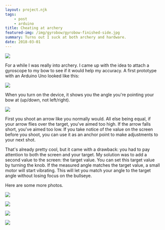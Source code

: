 ```yaml
---
layout: project.njk
tags: 
    - post
    - arduino
title: Cheating at archery
featured-img: /img/gyrobow/gyrobow-finished-side.jpg
summary: Turns out I suck at both archery and hardware.
date: 2018-03-01
---
```


![](/img/gyrobow/gyrobow-finished-side.jpg)


For a while I was really into archery. I came up with the idea to attach a gyroscope to my bow to see if it would help my accuracy. A first prototype with an Arduino Uno looked like this:

![](/img/gyrobow/gyrobow-wip.gif)


When you turn on the device, it shows you the angle you're pointing your bow at (up/down, not left/right).

![](/img/gyrobow/gyrobow-wip-3.jpg)


First you shoot an arrow like you normally would. All else being equal, if your arrow flies over the target, you've aimed too high. If the arrow falls short, you've aimed too low. If you take notice of the value on the screen before you shoot, you can use it as an anchor point to make adjustments to your next shot. 

That's already pretty cool, but it came with a drawback: you had to pay attention to both the screen and your target. My solution was to add a second value to the screen: the target value. You can set this target value by turning the knob. If the measured angle matches the target value, a small motor will start vibrating. This will let you match your angle to the target angle without losing focus on the bullseye.


Here are some more photos.

![](/img/gyrobow/gyrobow-finished-front.jpg)

![](/img/gyrobow/gyrobow-finished-side.jpg)

![](/img/gyrobow/gyrobow-finished-back.jpg)

![](/img/gyrobow/gyrobow-finished-action.jpg)
